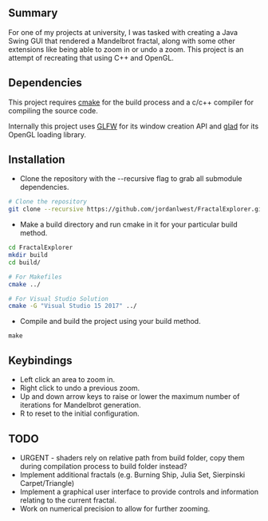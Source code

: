 ## Summary

For one of my projects at university, I was tasked with creating a Java Swing GUI that rendered a Mandelbrot fractal, along with some other extensions like being able to zoom in or undo a zoom. This project is an attempt of recreating that using C++ and OpenGL.

## Dependencies

This project requires [cmake](https://cmake.org) for the build process and a c/c++ compiler for compiling the source code.

Internally this project uses [GLFW](https://github.com/glfw/glfw) for its window creation API and [glad](https://github.com/Dav1dde/glad) for its OpenGL loading library.

## Installation

* Clone the repository with the --recursive flag to grab all submodule dependencies.

```bash
# Clone the repository
git clone --recursive https://github.com/jordanlwest/FractalExplorer.git
```

* Make a build directory and run cmake in it for your particular build method.

```bash
cd FractalExplorer 
mkdir build
cd build/

# For Makefiles
cmake ../

# For Visual Studio Solution
cmake -G "Visual Studio 15 2017" ../
```

* Compile and build the project using your build method. 

```
make
```

## Keybindings

* Left click an area to zoom in.
* Right click to undo a previous zoom.
* Up and down arrow keys to raise or lower the maximum number of iterations for Mandelbrot generation.
* R to reset to the initial configuration.

## TODO

* URGENT - shaders rely on relative path from build folder, copy them during compilation process to build folder instead?
* Implement additional fractals (e.g. Burning Ship, Julia Set, Sierpinski Carpet/Triangle)
* Implement a graphical user interface to provide controls and information relating to the current fractal.
* Work on numerical precision to allow for further zooming.
